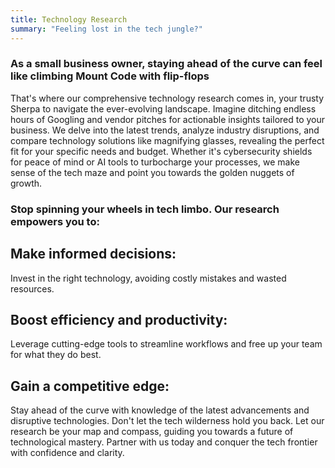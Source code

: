 ```yaml
---
title: Technology Research
summary: "Feeling lost in the tech jungle?"
---
```


### As a small business owner, staying ahead of the curve can feel like climbing Mount Code with flip-flops 

That's where our comprehensive technology research comes in, your trusty Sherpa to navigate the ever-evolving landscape. Imagine ditching endless hours of Googling and vendor pitches for actionable insights tailored to your business. We delve into the latest trends, analyze industry disruptions, and compare technology solutions like magnifying glasses, revealing the perfect fit for your specific needs and budget. Whether it's cybersecurity shields for peace of mind or AI tools to turbocharge your processes, we make sense of the tech maze and point you towards the golden nuggets of growth.

### Stop spinning your wheels in tech limbo. Our research empowers you to:

## Make informed decisions: 
Invest in the right technology, avoiding costly mistakes and wasted resources.

## Boost efficiency and productivity: 
Leverage cutting-edge tools to streamline workflows and free up your team for what they do best.

## Gain a competitive edge: 
Stay ahead of the curve with knowledge of the latest advancements and disruptive technologies.
Don't let the tech wilderness hold you back. Let our research be your map and compass, guiding you towards a future of technological mastery. Partner with us today and conquer the tech frontier with confidence and clarity.